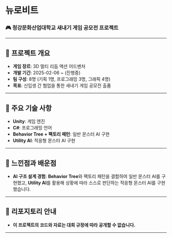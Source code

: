 # **뉴로비트**

### 🎮 청강문화산업대학교 새내기 게임 공모전 프로젝트

---

## 📌 **프로젝트 개요**
- **게임 장르**: 3D 멀티 리듬 액션 어드벤처
- **개발 기간**: 2025-02-06 ~ (진행중)
- **팀 구성**: 8명 (기획 1명, 프로그래밍 3명, 그래픽 4명)
- **목표**: 신입생 간 협업을 통한 새내기 게임 공모전 출품

---

## 🔑 **주요 기술 사항**
- **Unity**: 게임 엔진
- **C#**: 프로그래밍 언어
- **Behavior Tree + 팩토리 패턴**: 일반 몬스터 AI 구현
- **Utility AI**: 적응형 몬스터 AI 구현

---

## 🤔 **느낀점과 배운점**
- **AI 구조 설계 경험**: **Behavior Tree**와 팩토리 패턴을 결합하여 일반 몬스터 AI를 구현했고, **Utility AI**를 활용해 상황에 따라 스스로 판단하는 적응형 몬스터 AI를 구현했습니다.
---

## 🚨 리포지토리 안내
- **이 프로젝트의 코드와 자료는 대회 규정에 따라 공개할 수 없습니다.**

---
